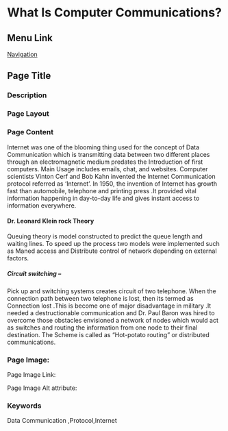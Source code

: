 # What Is Computer Communications?

## Menu Link

[Navigation](/Sections/NavContents.md)


## Page Title


### Description


### Page Layout


### Page Content
Internet was one of the blooming thing used for the concept of Data Communication which is transmitting data between two different places through an electromagnetic medium predates the Introduction of first computers. Main Usage includes emails, chat, and websites. Computer scientists Vinton Cerf and Bob Kahn invented the Internet Communication protocol referred as ‘Internet’.
In 1950, the invention of Internet has growth fast than automobile, telephone and printing press .It provided vital information happening in day-to-day life and gives instant access to information everywhere.

#### Dr. Leonard Klein rock Theory
Queuing theory is model constructed to predict the queue length and waiting lines. To speed up the process two models were implemented such as Maned access and Distribute control of network depending on external factors. 
 
##### Circuit switching – 
  Pick up and switching systems creates circuit of two telephone. When the connection path between two telephone is lost, then its termed as Connection lost .This is become one of major disadvantage in military .It needed a destructionable communication and Dr. Paul Baron was hired to overcome those obstacles envisioned a network of nodes which would act as switches and routing the information from one node to their final destination. The Scheme is called as “Hot-potato routing” or distributed communications.




### Page Image:

Page Image Link:

Page Image Alt attribute: 


### Keywords
Data Communication ,Protocol,Internet

